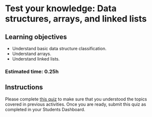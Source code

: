 # Test your knowledge: Data structures, arrays, and linked lists

## Learning objectives
- Understand basic data structure classification.
- Understand arrays.
- Understand linked lists.

### Estimated time: 0.25h

## Instructions

Please complete [this quiz](https://forms.gle/LLqJqSYPv3ZH8dQd6) to make sure that you understood the topics covered in  previous activities.
Once you are ready, submit this quiz as completed in your Students Dashboard. 